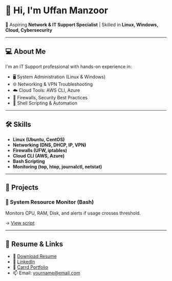 # 👋 Hi, I'm Uffan Manzoor

🎯 Aspiring **Network & IT Support Specialist** | Skilled in **Linux, Windows, Cloud, Cybersecurity**

---

## 💻 About Me

I'm an IT Support professional with hands-on experience in:

- 🖥️ System Administration (Linux & Windows)
- 🌐 Networking & VPN Troubleshooting
- ☁️ Cloud Tools: AWS CLI, Azure
- 🔐 Firewalls, Security Best Practices
- 📜 Shell Scripting & Automation

---

## 🛠️ Skills

- **Linux (Ubuntu, CentOS)**
- **Networking (DNS, DHCP, IP, VPN)**
- **Firewalls (UFW, iptables)**
- **Cloud CLI (AWS, Azure)**
- **Bash Scripting**
- **Monitoring (top, htop, journalctl, netstat)**

---

## 📂 Projects

### 🔧 System Resource Monitor (Bash)
Monitors CPU, RAM, Disk, and alerts if usage crosses threshold.

→ [View script](./resource_monitor.sh)

---

## 📜 Resume & Links

- 📄 [Download Resume](./resume.pdf)
- 💼 [LinkedIn](https://www.linkedin.com/in/YOUR-LINK)
- 📁 [Carrd Portfolio](https://uffanmanzoortech.carrd.co/)
- 📫 Email: yourname@email.com
